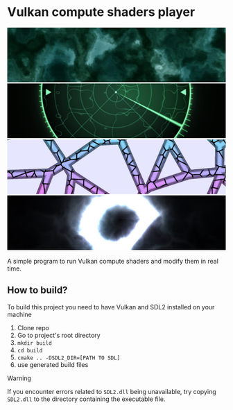 # Vulkan compute shaders player
![banner](images/banner1.jpg)
![banner](images/banner2.jpg)
![banner](images/banner3.jpg)
![banner](images/banner4.jpg)

A simple program to run Vulkan compute shaders and modify them in real time.

## How to build?
To build this project you need to have Vulkan and SDL2 installed on your machine
1) Clone repo
2) Go to project's root directory
3) `mkdir build`
4) `cd build`
5) `cmake .. -DSDL2_DIR=[PATH TO SDL]`
6) use generated build files

> [!WARNING]  
> If you encounter errors related to `SDL2.dll` being unavailable, try copying `SDL2.dll` to the directory containing the executable file.